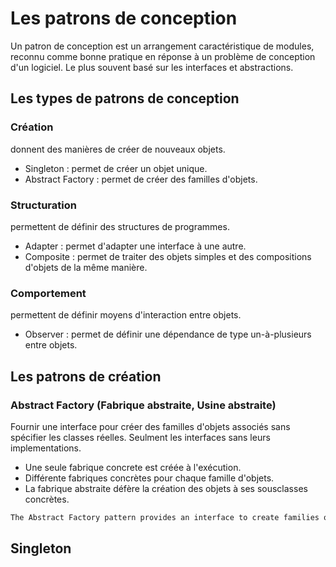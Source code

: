 # Les patrons de conception
Un patron de conception est un arrangement caractéristique de modules, reconnu comme bonne pratique en réponse à un problème de conception d'un logiciel. Le plus souvent basé sur les interfaces et abstractions. 

## Les types de patrons de conception

### Création
donnent des manières de créer de nouveaux objets.
- Singleton : permet de créer un objet unique.
- Abstract Factory : permet de créer des familles d'objets.

### Structuration
permettent de définir des structures de programmes.
- Adapter : permet d'adapter une interface à une autre.
- Composite : permet de traiter des objets simples et des compositions d'objets de la même manière.

### Comportement
permettent de définir moyens d'interaction entre objets.
- Observer : permet de définir une dépendance de type un-à-plusieurs entre objets.

## Les patrons de création
### Abstract Factory (Fabrique abstraite, Usine abstraite)
Fournir une interface pour créer des familles d'objets associés sans spécifier les classes réelles.
Seulment les interfaces sans leurs implementations.
- Une seule fabrique concrete est créée à l'exécution.
- Différente fabriques concrètes pour chaque famille d'objets.
- La fabrique abstraite défère la création des objets à ses sousclasses concrètes.

```markdown
The Abstract Factory pattern provides an interface to create families of related or dependent objects without specifying their concrete classes. This helps in maintaining flexibility and ensuring that the code remains open to extension but closed to modification, adhering to the Open/Closed Principle.
```

## Singleton 
